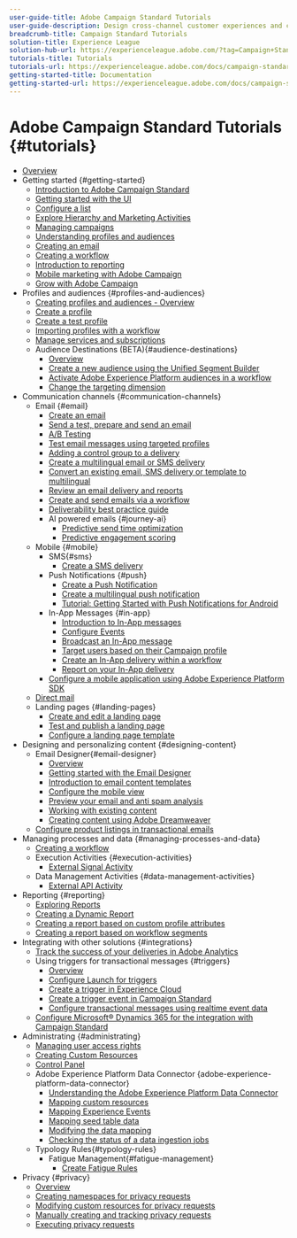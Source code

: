 ```yaml
---
user-guide-title: Adobe Campaign Standard Tutorials
user-guide-description: Design cross-channel customer experiences and create an environment for visual campaign orchestration, real time interaction management, and cross channel execution.
breadcrumb-title: Campaign Standard Tutorials
solution-title: Experience League
solution-hub-url: https://experienceleague.adobe.com/?tag=Campaign+Standard#recommended/solutions/campaign
tutorials-title: Tutorials
tutorials-url: https://experienceleague.adobe.com/docs/campaign-standard-learn/tutorials/overview.html
getting-started-title: Documentation
getting-started-url: https://experienceleague.adobe.com/docs/campaign-standard/using/campaign-standard-home.html
---
```


# Adobe Campaign Standard Tutorials {#tutorials}

+ [Overview](/help/overview.md)
+ Getting started {#getting-started}
  + [Introduction to Adobe Campaign Standard](/help/getting-started/adobe-campaign-standard-introduction.md)
  + [Getting started with the UI](/help/getting-started/getting-started-with-the-ui.md)
  + [Configure a list](/help/getting-started/configure-a-list.md)
  + [Explore Hierarchy and Marketing Activities](/help/getting-started/explore-hierarchy-and-marketing-activities.md)
  + [Managing campaigns](/help/getting-started/managing-campaigns.md)
  + [Understanding profiles and audiences](/help/getting-started/understanding-profiles-and-audiences.md)
  + [Creating an email](https://experienceleague.adobe.com/docs/campaign-standard-learn/tutorials/communication-channels/email/create-email-from-homepage.html)
  + [Creating a workflow](https://experienceleague.adobe.com/docs/campaign-standard-learn/tutorials/managing-processes-and-data/creating-a-workflow.html)
  + [Introduction to reporting](/help/getting-started/reporting-with-adobe-campaign-introduction.md)
  + [Mobile marketing with Adobe Campaign](/help/getting-started/mobile-marketing-with-adobe-campaign.md)
  + [Grow with Adobe Campaign](/help/getting-started/growing-with-adobe-campaign.md)
+ Profiles and audiences {#profiles-and-audiences}
  + [Creating profiles and audiences - Overview](/help/profiles-and-audiences/creating-profiles-and-audiences.md)
  + [Create a profile](/help/profiles-and-audiences/creating-a-profile.md)
  + [Create a test profile](/help/profiles-and-audiences/test-profiles.md)
  + [Importing profiles with a workflow](/help/managing-processes-and-data/importing-profiles.md)
  + [Manage services and subscriptions](/help/managing-processes-and-data/services-and-subscriptions.md)
  + Audience Destinations (BETA){#audience-destinations}
    + [Overview](/help/profiles-and-audiences/audience-destinations/audience-destinations-overview.md)
    + [Create a new audience using the Unified Segment Builder](/help/profiles-and-audiences/audience-destinations/creating-audiences-using-segment-builder.md)
    + [Activate Adobe Experience Platform audiences in a workflow](/help/profiles-and-audiences/audience-destinations/activating-aep-audiences.md)
    + [Change the targeting dimension](/help/profiles-and-audiences/audience-destinations/changing-targeting-dimension.md)
+ Communication channels {#communication-channels}
  + Email {#email}
    + [Create an email](/help/communication-channels/email/create-email-from-homepage.md)
    + [Send a test, prepare and send an email](/help/communication-channels/email/sending-test-preparing-sending-email.md)
    + [A/B Testing](/help/communication-channels/email/a-b-testing.md)
    + [Test email messages using targeted profiles](/help/communication-channels/email/profile-substitution.md)
    + [Adding a control group to a delivery](/help/communication-channels/email/control-groups.md)
    + [Create a multilingual email or SMS delivery](/help/communication-channels/create-multilingual-deliveries.md)
    + [Convert an existing email, SMS delivery or template to multilingual](/help/communication-channels/covert-into-multilingual-deliveries.md)
    + [Review an email delivery and reports](/help/communication-channels/email/reviewing-personalized-email-delivery-and-reports.md)
    + [Create and send emails via a workflow](/help/communication-channels/email/create-and-send-emails-via-workflow.md)
    + [Deliverability best practice guide](https://experienceleague.adobe.com/docs/deliverability-learn/deliverability-best-practice-guide/introduction.html)
    + AI powered emails {#journey-ai}
      + [Predictive send time optimization](/help/communication-channels/email/ai-powered-emails/predictive-send-time-optimization.md)
      + [Predictive engagement scoring](/help/communication-channels/email/ai-powered-emails/predictive-engagement-scoring.md)
  + Mobile {#mobile}
    + SMS{#sms}
      + [Create a SMS delivery](/help/communication-channels/mobile/sms/sms-delivery.md)
    + Push Notifications {#push}
      + [Create a Push Notification](/help/communication-channels/mobile/push-notifications/creating-a-push-notification.md)
      + [Create a multilingual push notification](/help/communication-channels/mobile/push-notifications/creating-multilingual-push-notifications.md)
      + [Tutorial: Getting Started with Push Notifications for Android](https://experienceleague.adobe.com/docs/campaign-standard-learn/getting-started-with-push-notifications-android/introduction.html)
    + In-App Messages {#in-app}
      + [Introduction to In-App messages](/help/communication-channels/mobile/in-app/in-app-message-overview.md)
      + [Configure Events](/help/communication-channels/mobile/in-app/configure-events.md)
      + [Broadcast an In-App message](/help/communication-channels/mobile/in-app/broadcast-in-app-message.md)
      + [Target users based on their Campaign profile](/help/communication-channels/mobile/in-app/target-users-based-on-campaign-profile.md)
      + [Create an In-App delivery within a workflow](/help/communication-channels/mobile/in-app/in-app-activity.md)
      + [Report on your In-App delivery](/help/communication-channels/mobile/in-app/in-app-reporting.md)
    + [Configure a mobile application using Adobe Experience Platform SDK](/help/communication-channels/mobile/configure-mobile-apps-using-aep-sdk.md)
  + [Direct mail](/help/communication-channels/direct-mail/directmail.md)
  + Landing pages {#landing-pages}
    + [Create and edit a landing page](/help/communication-channels/landing-pages/landing-page-create-and-edit.md)
    + [Test and publish a landing page](/help/communication-channels/landing-pages/landing-page-test-and-publish.md)
    + [Configure a landing page template](/help/communication-channels/landing-pages/landing-page-configure-templates.md)
+ Designing and personalizing content {#designing-content}
  + Email Designer{#email-designer}
    + [Overview](/help/designing-content/email-designer/email-designer-overview.md)
    + [Getting started with the Email Designer](/help/designing-content/email-designer/getting-started-with-the-email-designer.md)
    + [Introduction to email content templates](/help/designing-content/email-designer/email-content-templates.md)
    + [Configure the mobile view](/help/designing-content/email-designer/configure-the-mobile-view.md)
    + [Preview your email and anti spam analysis](/help/designing-content/email-designer/preview-your-email.md)
    + [Working with existing content](/help/designing-content/email-designer/working-with-existing-content.md)
    + [Creating content using Adobe Dreamweaver](/help/designing-content/email-designer/dreamweaver-integration.md)
  + [Configure product listings in transactional emails](/help/designing-content/product-listings-in-transactional-email.md)
+ Managing processes and data {#managing-processes-and-data}
  + [Creating a workflow](/help/managing-processes-and-data/creating-a-workflow.md)
  + Execution Activities {#execution-activities}
    + [External Signal Activity](/help/managing-processes-and-data/execution-activities/external-signal-activity.md)
  + Data Management Activities {#data-management-activities}
    + [External API Activity](/help/managing-processes-and-data/data-management-activities/external-api-activity.md)
+ Reporting {#reporting}
  + [Exploring Reports](/help/getting-started/exploring-reports.md)
  + [Creating a Dynamic Report](/help/reporting/creating-a-dynamic-report.md)
  + [Creating a report based on custom profile attributes](/help/reporting/custom-profile-attributes-dynamic-reports.md)
  + [Creating a report based on workflow segments](/help/reporting/report-on-workflow-segments.md)
+ Integrating with other solutions {#integrations}
  + [Track the success of your deliveries in Adobe Analytics](/help/integrations/track-the-success-of-your-deliveries-in-analytics.md)
  + Using triggers for transactional messages {#triggers}
    + [Overview](/help/integrations/using-triggers-for-transactional-messaging-overview.md)
    + [Configure Launch for triggers](/help/integrations/configure-launch-for-triggers.md)
    + [Create a trigger in Experience Cloud](/help/integrations/create-a-trigger-in-experience-cloud.md)
    + [Create a trigger event in Campaign Standard](/help/integrations/create-a-trigger-event.md)
    + [Configure transactional messages using realtime event data](/help/integrations/configure-transactional-messages-using-realtime-event-data.md)
  + [Configure Microsoft® Dynamics 365 for the integration with Campaign Standard](/help/integrations/configure-dynamics-365.md)
+ Administrating {#administrating}
  + [Managing user access rights](/help/administrating/managing-user-access-rights.md)
  + [Creating Custom Resources](https://experienceleague.adobe.com/docs/campaign-standard-learn/creating-custom-resources/introduction.html)
  + [Control Panel](https://experienceleague.adobe.com/docs/campaign-standard-learn/control-panel/control-panel-overview.html)
  + Adobe Experience Platform Data Connector {adobe-experience-platform-data-connector}
    + [Understanding the Adobe Experience Platform Data Connector](/help/administrating/adobe-experience-platform-data-connector/understanding-the-adobe-experience-platform-data-connector.md)
    + [Mapping custom resources](/help/administrating/adobe-experience-platform-data-connector/mapping-custom-resources.md)
    + [Mapping Experience Events](/help/administrating/adobe-experience-platform-data-connector/mapping-experience-events.md)
    + [Mapping seed table data](/help/administrating/adobe-experience-platform-data-connector/mapping-seed-table-data.md)
    + [Modifying the data mapping](/help/administrating/adobe-experience-platform-data-connector/modifying-data-mapping.md)
    + [Checking the status of a data ingestion jobs](/help/administrating/adobe-experience-platform-data-connector/checking-status-of-data-ingestion-jobs.md)
  + Typology Rules{#typology-rules}
    + Fatigue Management{#fatigue-management}
      + [Create Fatigue Rules](/help/administrating/typology-rules/fatigue-management/create-fatigue-rules.md)
+ Privacy {#privacy}
  + [Overview](/help/privacy/privacy-overview.md)
  + [Creating namespaces for privacy requests](/help/privacy/namespaces-for-privacy-requests.md)
  + [Modifying custom resources for privacy requests](/help/privacy/custom-resources-for-privacy-requests.md)
  + [Manually creating and tracking privacy requests](/help/privacy/create-and-track-privacy-requests.md)
  + [Executing privacy requests](/help/privacy/execute-privacy-requests.md)